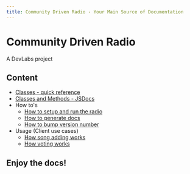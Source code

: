 ```yaml
---
title: Community Driven Radio - Your Main Source of Documentation
---
```


# Community Driven Radio

A DevLabs project

## Content

- [Classes - quick reference](classes-quick-reference/)
- [Classes and Methods - JSDocs](jsdocs/)
- How to's
  - [How to setup and run the radio](https://github.com/Bratanov/community-driven-radio#how-to-run)
  - [How to generate docs](how-to/documentation.md)
  - [How to bump version number](how-to/versions.md)
- Usage (Client use cases)
  - [How song adding works](usage/adding-songs.md)
  - [How voting works](usage/voting.md)

## Enjoy the docs!

<div id="radio-gif"></div>

<script type="text/javascript">
  var radioGifs = [
    'https://media.giphy.com/media/LX3xsKXQgZoGs/giphy.gif',
    'https://media.giphy.com/media/NkkKrHU2wAin6/giphy.gif',
    'https://media.giphy.com/media/l2YWqtgoYCX5i5RBu/giphy.gif',
    'https://media.giphy.com/media/XEeASREtdxeSc/giphy.gif',
    'https://media.giphy.com/media/ER9ew0BbQGCDC/giphy.gif',
    'https://media.giphy.com/media/IV8qCHrSxBpOo/giphy.gif',
    'https://media.giphy.com/media/EsDLgWVhiYDVS/giphy.gif',
    'https://media.giphy.com/media/QFhKwUFdYGeA0/giphy.gif',
    'https://media.giphy.com/media/hKtERzvw0euQw/giphy.gif',
    'https://media.giphy.com/media/XxHVJxuogNP32/giphy.gif',
    'https://media.giphy.com/media/bQKfgH7vO67LO/giphy.gif',
    'https://media.giphy.com/media/Q0FuKb4QOTVIc/giphy.gif',
    'https://media.giphy.com/media/RpOHbzzJ4z7gY/giphy.gif',
    'https://media.giphy.com/media/6hBzmAQhzTABy/giphy.gif',
    'https://media.giphy.com/media/l4FGKZalba09znIoE/giphy.gif',
    'https://media.giphy.com/media/y0BHTYx91UPnO/giphy.gif',
    
    'https://media.giphy.com/media/UyPpKZScnl7na/giphy.gif',
    'https://media.giphy.com/media/PsnDmrzEJU02Q/giphy.gif',
    'https://media.giphy.com/media/kdwJm7b2pJxXa/giphy.gif',
    'https://media.giphy.com/media/DMvOJX5R6UvUQ/giphy.gif',
    'https://media.giphy.com/media/l0HlOBZcl7sbV6LnO/giphy.gif',
    'https://media.giphy.com/media/g2lH60ZcvUGL6/giphy.gif',
    'https://media.giphy.com/media/TwJ6ix2kjxloQ/giphy.gif',
    'https://media.giphy.com/media/LkjlH3rVETgsg/giphy.gif',
    'https://media.giphy.com/media/eFAFV2ytLzBba/giphy.gif',
    'https://media.giphy.com/media/yuDqzpTvEzvMs/giphy.gif',
    'https://media.giphy.com/media/B5YRDJlRT8DFC/giphy.gif',
    'https://media.giphy.com/media/ZaRz2080kt4Yg/giphy.gif',
    'https://media.giphy.com/media/3o6Ztl3rRVq6yZ5MT6/giphy.gif',
    'https://media.giphy.com/media/NSEnqlhE2UhDG/giphy.gif'
  ];
  document.getElementById('radio-gif').innerHTML = '<img src="' + radioGifs[parseInt(Math.random() * radioGifs.length)] + '" />';
</script>
